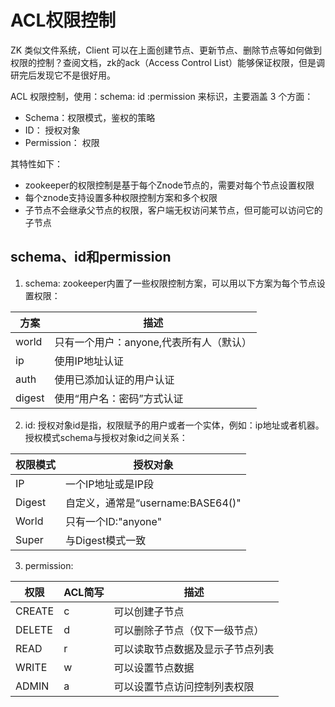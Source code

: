 # ACL权限控制
ZK 类似文件系统，Client 可以在上面创建节点、更新节点、删除节点等如何做到权限的控制？查阅文档，zk的ack（Access Control List）能够保证权限，但是调研完后发现它不是很好用。

ACL 权限控制，使用：schema: id  :permission 来标识，主要涵盖 3 个方面：
- Schema：权限模式，鉴权的策略
- ID： 授权对象
- Permission： 权限

其特性如下：
- zookeeper的权限控制是基于每个Znode节点的，需要对每个节点设置权限
- 每个znode支持设置多种权限控制方案和多个权限
- 子节点不会继承父节点的权限，客户端无权访问某节点，但可能可以访问它的子节点

## schema、id和permission
1. schema:
zookeeper内置了一些权限控制方案，可以用以下方案为每个节点设置权限：

|方案|描述|
|--|--|
|world|只有一个用户：anyone,代表所有人（默认）|
|ip|使用IP地址认证|
|auth|使用已添加认证的用户认证|
|digest|使用“用户名：密码”方式认证|

2. id:
授权对象id是指，权限赋予的用户或者一个实体，例如：ip地址或者机器。授权模式schema与授权对象id之间关系：

|权限模式|授权对象|
|--|--|
|IP|一个IP地址或是IP段|
|Digest|自定义，通常是“username:BASE64()"|
|World|只有一个ID:"anyone"|
|Super|与Digest模式一致|

3. permission:

|权限| ACL简写| 描述|
|--|--|--|
|CREATE | c | 可以创建子节点|
|DELETE| d| 可以删除子节点（仅下一级节点）|
|READ| r| 可以读取节点数据及显示子节点列表|
|WRITE | w | 可以设置节点数据|
|ADMIN | a | 可以设置节点访问控制列表权限|



